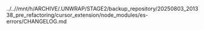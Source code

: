 ../..//mnt/h/ARCHIVE/.UNWRAP/STAGE2/backup_repository/20250803_201338_pre_refactoring/cursor_extension/node_modules/es-errors/CHANGELOG.md